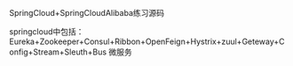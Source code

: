 SpringCloud+SpringCloudAlibaba练习源码

springcloud中包括：Eureka+Zookeeper+Consul+Ribbon+OpenFeign+Hystrix+zuul+Geteway+Config+Stream+Sleuth+Bus
微服务

